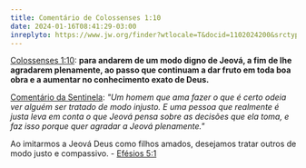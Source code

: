 ```yaml
---
title: Comentário de Colossenses 1:10
date: 2024-01-16T08:41:29-03:00
inreplyto: https://www.jw.org/finder?wtlocale=T&docid=1102024200&srctype=wol&srcid=share&par=47
---
```


[Colossenses 1:10](https://www.jw.org/finder?wtlocale=T&pub=nwtsty&srctype=wol&bible=51001010&srcid=share): **para andarem de um modo digno de Jeová, a fim de lhe agradarem plenamente, ao passo que continuam a dar fruto em toda boa obra e a aumentar no conhecimento exato de Deus.**

[Comentário da Sentinela](https://wol.jw.org/pt/wol/d/r5/lp-t/2022526#h=11:0-13:0): _"Um homem que ama fazer o que é certo odeia ver alguém ser tratado de modo injusto. E uma pessoa que realmente é justa leva em conta o que Jeová pensa sobre as decisões que ela toma, e faz isso porque quer agradar a Jeová plenamente."_

Ao imitarmos a Jeová Deus como filhos amados, desejamos tratar outros de modo justo e compassivo. - [Efésios 5:1](https://www.jw.org/finder?wtlocale=T&pub=nwtsty&srctype=wol&bible=49005001&srcid=share)
